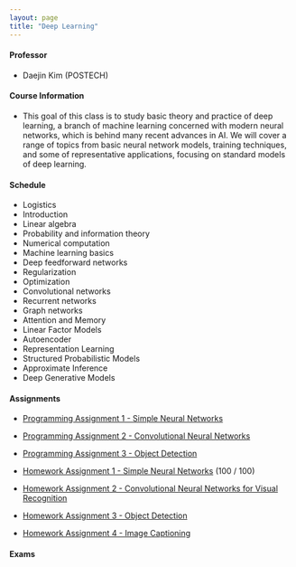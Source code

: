 ```yaml
---
layout: page
title: "Deep Learning"
---
```

#### Professor
- Daejin Kim (POSTECH)

#### Course Information

- This goal of this class is to study basic theory and practice of deep learning, a branch of machine learning concerned with modern neural networks, which is behind many recent advances in AI. We will cover a range of topics from basic neural network models, training techniques, and some of representative applications, focusing on standard models of deep learning. 

#### Schedule

- Logistics
- Introduction
- Linear algebra
- Probability and information theory 
- Numerical computation
- Machine learning basics
- Deep feedforward networks
- Regularization
- Optimization 
- Convolutional networks
- Recurrent networks 
- Graph networks
- Attention and Memory 
- Linear Factor Models
- Autoencoder
- Representation Learning
- Structured Probabilistic Models
- Approximate Inference 
- Deep Generative Models

#### Assignments

- [Programming Assignment 1 - Simple Neural Networks](/courses/deep-learning/AIGS538_PA1_20222421.pdf)

- [Programming Assignment 2 - Convolutional Neural Networks](/courses/deep-learning/AIGS538_PA2_20222421.pdf)

- [Programming Assignment 3 - Object Detection](/courses/deep-learning/AIGS538_PA3_20222421.pdf)

- [Homework Assignment 1 - Simple Neural Networks](/courses/deep-learning/AIGS538_HW1_20222421.pdf) (100 / 100)

- [Homework Assignment 2 - Convolutional Neural Networks for Visual Recognition](/courses/deep-learning/AIGS538_HW2_20222421.pdf)

- [Homework Assignment 3 - Object Detection](/courses/deep-learning/AIGS538_HW3_20222421.pdf)

- [Homework Assignment 4 - Image Captioning](/courses/deep-learning/AIGS538_HW4_20222421.pdf)


#### Exams
